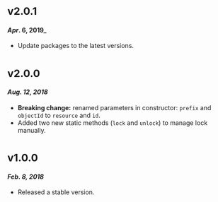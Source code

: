 # <sub>v2.0.1</sub>
#### _Apr_. 6, 2019_

  * Update packages to the latest versions.

# <sub>v2.0.0</sub>
#### _Aug. 12, 2018_

  * **Breaking change:** renamed parameters in constructor: `prefix` and `objectId` to `resource` and `id`.
  * Added two new static methods (`lock` and `unlock`) to manage lock manually.

# <sub>v1.0.0</sub>
#### _Feb. 8, 2018_

 * Released a stable version.
